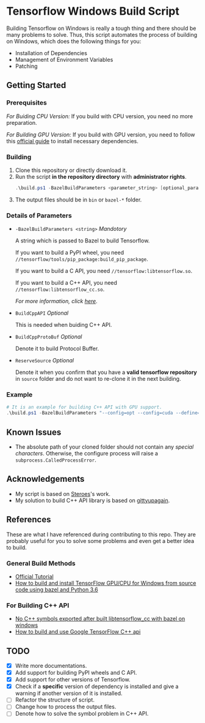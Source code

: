 # Tensorflow Windows Build Script

Building Tensorflow on Windows is really a tough thing and there should be many problems to solve. Thus, this script automates the process of building on Windows, which does the following things for you:

 * Installation of Dependencies
 * Management of Environment Variables
 * Patching

## Getting Started

### Prerequisites

*For Buiding CPU Version:* If you build with CPU version, you need no more preparation.

*For Building GPU Version:* If you build with GPU version, you need to follow this [official guide](https://www.tensorflow.org/install/gpu) to install necessary dependencies.

### Building

1. Clone this repository or directly download it.
1. Run the script **in the repository directory** with **administrator rights**.
    ```powershell
    .\build.ps1 -BazelBuildParameters <parameter_string> [optional_parameter] [...]
    ```
1. The output files should be in `bin` or `bazel-*` folder.

### Details of Parameters

* `-BazelBuildParameters <string>` *Mandotory*

    A string which is passed to Bazel to build Tensorflow.

    If you want to build a PyPI wheel, you need `//tensorflow/tools/pip_package:build_pip_package`.

    If you want to build a C API, you need `//tensorflow:libtensorflow.so`.

    If you want to build a C++ API, you need `//tensorflow:libtensorflow_cc.so`.
    
    *For more information, click [here](https://www.tensorflow.org/install/source_windows#build_the_pip_package)*.

* `BuildCppAPI` *Optional*

    This is needed when buiding C++ API.

* `BuildCppProtoBuf` *Optional*

    Denote it to build Protocol Buffer.

* `ReserveSource` *Optional*

    Denote it when you confirm that you have a **valid tensorflow repository** in `source` folder and do not want to re-clone it in the next building.

### Example

```powershell
# It is an example for building C++ API with GPU support.
.\build.ps1 -BazelBuildParameters "--config=opt --config=cuda --define=no_tensorflow_py_deps=true --copt=-nvcc_options=disable-warnings //tensorflow:libtensorflow_cc.so --verbose_failures" -BuildCppAPI -BuildCppProtoBuf -ReserveSource
```

## Known Issues

* The absolute path of your cloned folder should not contain any *special characters*. Otherwise, the configure process will raise a `subprocess.CalledProcessError`.

## Acknowledgements

* My script is based on [Steroes](https://github.com/Steroes)'s work.
* My solution to build C++ API library is based on [gittyupagain](https://github.com/gittyupagain).

## References

These are what I have referenced during contributing to this repo. They are probably useful for you to solve some problems and even get a better idea to build.

### General Build Methods

* [Official Tutorial](https://www.tensorflow.org/install/source_windows)
* [How to build and install TensorFlow GPU/CPU for Windows from source code using bazel and Python 3.6](https://medium.com/@amsokol.com/update-1-how-to-build-and-install-tensorflow-gpu-cpu-for-windows-from-source-code-using-bazel-and-c2e86fec9ef2)

### For Building C++ API

* [No C++ symbols exported after built libtensorflow_cc with bazel on windows](https://github.com/tensorflow/tensorflow/issues/23542)
* [How to build and use Google TensorFlow C++ api](https://stackoverflow.com/questions/33620794/how-to-build-and-use-google-tensorflow-c-api)

## TODO

- [x] Write more documentations.
- [x] Add support for building PyPI wheels and C API.
- [x] Add support for other versions of Tensorflow.
- [x] Check if a **specific** version of dependency is installed and give a warning if another version of it is installed.
- [ ] Refactor the structure of script.
- [ ] Change how to process the output files.
- [ ] Denote how to solve the symbol problem in C++ API.
